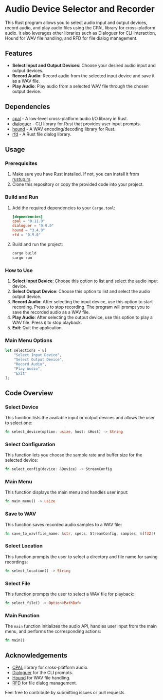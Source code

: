 # Audio Device Selector and Recorder

This Rust program allows you to select audio input and output devices, record audio, and play audio files using the CPAL library for cross-platform audio. It also leverages other libraries such as Dialoguer for CLI interaction, Hound for WAV file handling, and RFD for file dialog management.

## Features

- **Select Input and Output Devices**: Choose your desired audio input and output devices.
- **Record Audio**: Record audio from the selected input device and save it as a WAV file.
- **Play Audio**: Play audio from a selected WAV file through the chosen output device.

## Dependencies

- [cpal](https://crates.io/crates/cpal) - A low-level cross-platform audio I/O library in Rust.
- [dialoguer](https://crates.io/crates/dialoguer) - CLI library for Rust that provides user input prompts.
- [hound](https://crates.io/crates/hound) - A WAV encoding/decoding library for Rust.
- [rfd](https://crates.io/crates/rfd) - A Rust file dialog library.

## Usage

### Prerequisites

1. Make sure you have Rust installed. If not, you can install it from [rustup.rs](https://rustup.rs).
2. Clone this repository or copy the provided code into your project.

### Build and Run

1. Add the required dependencies to your `Cargo.toml`:

    ```toml
    [dependencies]
    cpal = "0.11.0"
    dialoguer = "0.9.0"
    hound = "3.4.0"
    rfd = "0.9.0"
    ```

2. Build and run the project:

    ```sh
    cargo build
    cargo run
    ```

### How to Use

1. **Select Input Device**: Choose this option to list and select the audio input device.
2. **Select Output Device**: Choose this option to list and select the audio output device.
3. **Record Audio**: After selecting the input device, use this option to start recording. Press `Q` to stop recording. The program will prompt you to save the recorded audio as a WAV file.
4. **Play Audio**: After selecting the output device, use this option to play a WAV file. Press `Q` to stop playback.
5. **Exit**: Quit the application.

### Main Menu Options

```rust
let selections = &[
    "Select Input Device",
    "Select Output Device",
    "Record Audio",
    "Play Audio",
    "Exit"
];
```

## Code Overview

### Select Device

This function lists the available input or output devices and allows the user to select one:

```rust
fn select_device(option: usize, host: &Host) -> String
```

### Select Configuration

This function lets you choose the sample rate and buffer size for the selected device:

```rust
fn select_config(device: &Device) -> StreamConfig
```

### Main Menu

This function displays the main menu and handles user input:

```rust
fn main_menu() -> usize
```

### Save to WAV

This function saves recorded audio samples to a WAV file:

```rust
fn save_to_wav(file_name: &str, specs: StreamConfig, samples: &[f32])
```

### Select Location

This function prompts the user to select a directory and file name for saving recordings:

```rust
fn select_location() -> String
```

### Select File

This function prompts the user to select a WAV file for playback:

```rust
fn select_file() -> Option<PathBuf>
```

### Main Function

The `main` function initializes the audio API, handles user input from the main menu, and performs the corresponding actions:

```rust
fn main()
```

## Acknowledgements

- [CPAL](https://github.com/RustAudio/cpal) library for cross-platform audio.
- [Dialoguer](https://github.com/mitsuhiko/dialoguer) for the CLI prompts.
- [Hound](https://github.com/ruuda/hound) for WAV file handling.
- [RFD](https://github.com/PolyMeilex/rfd) for file dialog management.

Feel free to contribute by submitting issues or pull requests.

